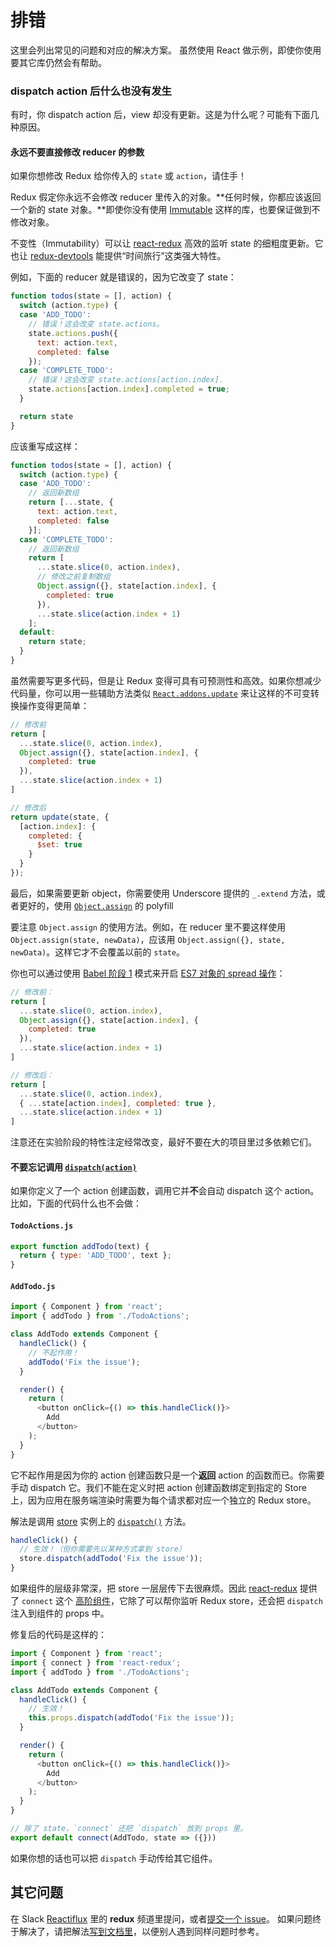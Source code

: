 # 排错

这里会列出常见的问题和对应的解决方案。
虽然使用 React 做示例，即使你使用要其它库仍然会有帮助。

### dispatch action 后什么也没有发生

有时，你 dispatch action 后，view 却没有更新。这是为什么呢？可能有下面几种原因。

#### 永远不要直接修改 reducer 的参数

如果你想修改 Redux 给你传入的 `state` 或 `action`，请住手！

Redux 假定你永远不会修改 reducer 里传入的对象。**任何时候，你都应该返回一个新的 state 对象。**即使你没有使用 [Immutable](https://facebook.github.io/immutable-js/) 这样的库，也要保证做到不修改对象。

不变性（Immutability）可以让 [react-redux](https://github.com/gaearon/react-redux) 高效的监听 state 的细粗度更新。它也让 [redux-devtools](http://github.com/gaearon/redux-devtools) 能提供“时间旅行”这类强大特性。

例如，下面的 reducer 就是错误的，因为它改变了 state：

```js
function todos(state = [], action) {
  switch (action.type) {
  case 'ADD_TODO':
    // 错误！这会改变 state.actions。
    state.actions.push({
      text: action.text,
      completed: false
    });
  case 'COMPLETE_TODO':
    // 错误！这会改变 state.actions[action.index].
    state.actions[action.index].completed = true;
  }

  return state
}
```

应该重写成这样：

```js
function todos(state = [], action) {
  switch (action.type) {
  case 'ADD_TODO':
    // 返回新数组
    return [...state, {
      text: action.text,
      completed: false
    }];
  case 'COMPLETE_TODO':
    // 返回新数组
    return [
      ...state.slice(0, action.index),
      // 修改之前复制数组
      Object.assign({}, state[action.index], {
        completed: true
      }),
      ...state.slice(action.index + 1)
    ];
  default:
    return state;
  }
}
```

虽然需要写更多代码，但是让 Redux 变得可具有可预测性和高效。如果你想减少代码量，你可以用一些辅助方法类似
 [`React.addons.update`](https://facebook.github.io/react/docs/update.html) 来让这样的不可变转换操作变得更简单：

```js
// 修改前
return [
  ...state.slice(0, action.index),
  Object.assign({}, state[action.index], {
    completed: true
  }),
  ...state.slice(action.index + 1)
]

// 修改后
return update(state, {
  [action.index]: {
    completed: {
      $set: true
    }
  }
});
```

最后，如果需要更新 object，你需要使用 Underscore 提供的 `_.extend` 方法，或者更好的，使用 [`Object.assign`](https://developer.mozilla.org/en/docs/Web/JavaScript/Reference/Global_Objects/Object/assign) 的 polyfill

要注意 `Object.assign` 的使用方法。例如，在 reducer 里不要这样使用 `Object.assign(state, newData)`，应该用 `Object.assign({}, state, newData)`。这样它才不会覆盖以前的 `state`。

你也可以通过使用 [Babel 阶段 1](http://babeljs.io/docs/usage/experimental/) 模式来开启 [ES7 对象的 spread 操作](https://github.com/sebmarkbage/ecmascript-rest-spread)：

```js
// 修改前：
return [
  ...state.slice(0, action.index),
  Object.assign({}, state[action.index], {
    completed: true
  }),
  ...state.slice(action.index + 1)
]

// 修改后：
return [
  ...state.slice(0, action.index),
  { ...state[action.index], completed: true },
  ...state.slice(action.index + 1)
]
```

注意还在实验阶段的特性注定经常改变，最好不要在大的项目里过多依赖它们。

#### 不要忘记调用 [`dispatch(action)`](api/Store.md#dispatch)

如果你定义了一个 action 创建函数，调用它并**不**会自动 dispatch 这个 action。比如，下面的代码什么也不会做：

#### `TodoActions.js`

```js
export function addTodo(text) {
  return { type: 'ADD_TODO', text };
}
```

#### `AddTodo.js`

```js
import { Component } from 'react';
import { addTodo } from './TodoActions';

class AddTodo extends Component {
  handleClick() {
    // 不起作用！
    addTodo('Fix the issue');
  }

  render() {
    return (
      <button onClick={() => this.handleClick()}>
        Add
      </button>
    );
  }
}
```

它不起作用是因为你的 action 创建函数只是一个**返回** action 的函数而已。你需要手动 dispatch 它。我们不能在定义时把 action 创建函数绑定到指定的 Store 上，因为应用在服务端渲染时需要为每个请求都对应一个独立的 Redux store。

解法是调用 [store](api/Store.md) 实例上的 [`dispatch()`](api/Store.md#dispatch) 方法。

```js
handleClick() {
  // 生效！（但你需要先以某种方式拿到 store）
  store.dispatch(addTodo('Fix the issue'));
}
```

如果组件的层级非常深，把 store 一层层传下去很麻烦。因此 [react-redux](https://github.com/gaearon/react-redux) 提供了 `connect` 这个 [高阶组件](https://medium.com/@dan_abramov/mixins-are-dead-long-live-higher-order-components-94a0d2f9e750)，它除了可以帮你监听 Redux store，还会把 `dispatch` 注入到组件的 props 中。

修复后的代码是这样的：

```js
import { Component } from 'react';
import { connect } from 'react-redux';
import { addTodo } from './TodoActions';

class AddTodo extends Component {
  handleClick() {
    // 生效！
    this.props.dispatch(addTodo('Fix the issue'));
  }

  render() {
    return (
      <button onClick={() => this.handleClick()}>
        Add
      </button>
    );
  }
}

// 除了 state，`connect` 还把 `dispatch` 放到 props 里。
export default connect(AddTodo, state => ({}))
```

如果你想的话也可以把 `dispatch` 手动传给其它组件。

## 其它问题

在 Slack [Reactiflux](http://reactiflux.com/) 里的 **redux** 频道里提问，或者[提交一个 issue](https://github.com/rackt/redux/issues)。
如果问题终于解决了，请把解法[写到文档里](https://github.com/rackt/redux/edit/master/docs/Troubleshooting.md)，以便别人遇到同样问题时参考。
